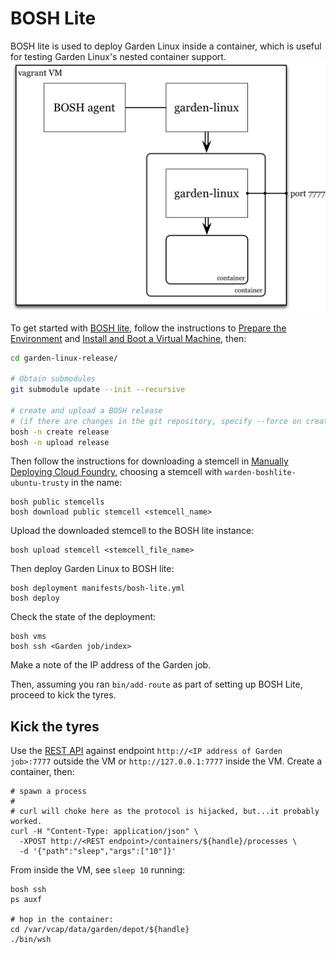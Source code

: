 # BOSH Lite

BOSH lite is used to deploy Garden Linux inside a container, which is useful for testing Garden Linux's nested container support.
![BOSH Lite](images/bosh-lite.png)

To get started with [BOSH lite](https://github.com/cloudfoundry/bosh-lite), follow the instructions to [Prepare the Environment](https://github.com/cloudfoundry/bosh-lite#prepare-the-environment) and [Install and Boot a Virtual Machine](https://github.com/cloudfoundry/bosh-lite#install-and-boot-a-virtual-machine), then:

```sh
cd garden-linux-release/

# Obtain submodules
git submodule update --init --recursive

# create and upload a BOSH release
# (if there are changes in the git repository, specify --force on create)
bosh -n create release
bosh -n upload release
```

Then follow the instructions for downloading a stemcell in [Manually Deploying Cloud Foundry](https://github.com/cloudfoundry/bosh-lite/blob/master/docs/deploy-cf.md#manual-deploy), choosing a stemcell with `warden-boshlite-ubuntu-trusty` in the name:
```
bosh public stemcells
bosh download public stemcell <stemcell_name>
```

Upload the downloaded stemcell to the BOSH lite instance:
```
bosh upload stemcell <stemcell_file_name>
```

Then deploy Garden Linux to BOSH lite:
```
bosh deployment manifests/bosh-lite.yml
bosh deploy
```

Check the state of the deployment:
```
bosh vms
bosh ssh <Garden job/index>
```
Make a note of the IP address of the Garden job.

Then, assuming you ran `bin/add-route` as part of setting up BOSH Lite, proceed to kick the tyres.

## Kick the tyres

Use the [REST API](https://github.com/cloudfoundry-incubator/garden#rest-api) against endpoint `http://<IP address of Garden job>:7777` outside the VM or `http://127.0.0.1:7777` inside the VM. Create a container, then:
```
# spawn a process
#
# curl will choke here as the protocol is hijacked, but...it probably worked.
curl -H "Content-Type: application/json" \
  -XPOST http://<REST endpoint>/containers/${handle}/processes \
  -d '{"path":"sleep","args":["10"]}'
```

From inside the VM, see `sleep 10` running:
```
bosh ssh
ps auxf

# hop in the container:
cd /var/vcap/data/garden/depot/${handle}
./bin/wsh
```
